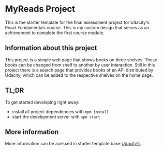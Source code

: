 # MyReads Project

This is the starter template for the final assessment project for Udacity's React Fundamentals course. 
This is my custom design that serves as an achievement to complete the first course module.


## Information about this project

This project is a simple web page that shows books on three shelves. These books can be changed from shelf to another by user interaction. Still in this project there is a search page that provides books of an API distributed by Udacity, which can be added to the respective shelves on the home page.

## TL;DR

To get started developing right away:

* install all project dependencies with `npm install`
* start the development server with `npm start`

## More information

More information can be acessed in starter template base [Udacity's](https://github.com/udacity/reactnd-project-myreads-starter).


